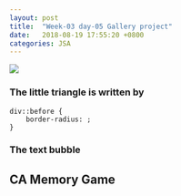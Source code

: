 ```yaml
---
layout: post
title:  "Week-03 day-05 Gallery project"
date:   2018-08-19 17:55:20 +0800
categories: JSA
---
```


![](https://alex6liu.github.io/asserts/slider.png)

### The little triangle is written by 
```
div::before {
	border-radius: ;
}
```

### The text bubble


## CA Memory Game